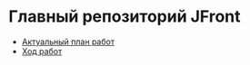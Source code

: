 # Главный репозиторий JFront 

- [Актуальный план работ](https://github.com/Jepria/doc/blob/master/jfront/jfront-plan.md)
- [Ход работ](https://github.com/Jepria/jfront/projects/2)

